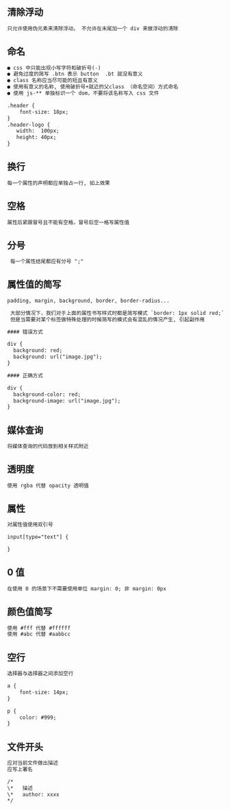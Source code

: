 <!--
 * @Description: 
 * @Author: 李大玄
 * @Date: 2021-11-30 11:44:48
 * @FilePath: /admin-website-vue2/src/views/blog/standard/cssStandard.md
-->
## 清除浮动
```html
只允许使用伪元素来清除浮动， 不允许在末尾加一个 div 来做浮动的清除
```
## 命名
```html
● css 中只能出现小写字符和破折号(-)
● 避免过度的简写 .btn 表示 button  .bt 就没有意义
● class 名称应当尽可能的短且有意义
● 使用有意义的名称, 使用破折号+就近的父class （命名空间）方式命名
● 使用 js-** 单独标识一个 dom，不要将该名称写入 css 文件

.header {
    font-size: 18px;
}
.header-logo {
   width:  100px;
   height: 40px;
}
```
## 换行
```html
每一个属性的声明都应单独占一行, 如上效果
```
## 空格
```html
属性后紧跟冒号且不能有空格，冒号后空一格写属性值
```
## 分号
```html
 每一个属性结尾都应有分号 ";"
```
## 属性值的简写
```html
padding, margin, background, border, border-radius...

 大部分情况下，我们对于上面的属性书写样式时都是简写模式 `border: 1px solid red;`  
 但是当需要对某个标签做特殊处理的时候简写的模式会有混乱的情况产生, 引起副作用

#### 错误方式

div {
  background: red;
  background: url("image.jpg");
}

#### 正确方式

div {
  background-color: red;
  background-image: url("image.jpg");
}
```
## 媒体查询
```html
将媒体查询的代码放到相关样式附近
```
## 透明度
```html
使用 rgba 代替 opacity 透明值
```
## 属性
```html
对属性值使用双引号

input[type="text"] {

}
```
## 0 值
```html
在使用 0 的场景下不需要使用单位 margin: 0; 非 margin: 0px
```
## 颜色值简写
```html
使用 #fff 代替 #ffffff
使用 #abc 代替 #aabbcc
```
## 空行
```html
选择器与选择器之间添加空行

a {
    font-size: 14px;
}

p {
    color: #999;
}
```
## 文件开头

```html
应对当前文件做出描述
应写上署名

/*
\*   描述
\*   author: xxxx
*/
```